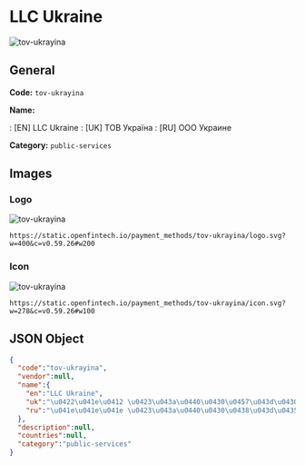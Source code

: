 
# LLC Ukraine 
![tov-ukrayina](https://static.openfintech.io/payment_methods/tov-ukrayina/logo.svg?w=400&c=v0.59.26#w200)  

## General 
**Code:** `tov-ukrayina` 
 
**Name:** 
 
:	[EN] LLC Ukraine 
:	[UK] ТОВ Україна 
:	[RU] ООО Украине 
 
**Category:** `public-services` 
 

## Images 

### Logo 
![tov-ukrayina](https://static.openfintech.io/payment_methods/tov-ukrayina/logo.svg?w=400&c=v0.59.26#w200)  

```
https://static.openfintech.io/payment_methods/tov-ukrayina/logo.svg?w=400&c=v0.59.26#w200
```  

### Icon 
![tov-ukrayina](https://static.openfintech.io/payment_methods/tov-ukrayina/icon.svg?w=278&c=v0.59.26#w100)  

```
https://static.openfintech.io/payment_methods/tov-ukrayina/icon.svg?w=278&c=v0.59.26#w100
```  

## JSON Object 

```json
{
  "code":"tov-ukrayina",
  "vendor":null,
  "name":{
    "en":"LLC Ukraine",
    "uk":"\u0422\u041e\u0412 \u0423\u043a\u0440\u0430\u0457\u043d\u0430",
    "ru":"\u041e\u041e\u041e \u0423\u043a\u0440\u0430\u0438\u043d\u0435"
  },
  "description":null,
  "countries":null,
  "category":"public-services"
}
```  
